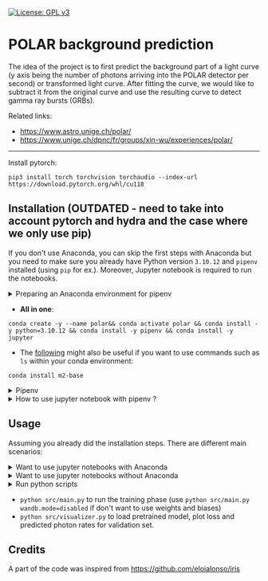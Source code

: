 [![License: GPL v3](https://img.shields.io/badge/License-GPLv3-blue.svg)](https://www.gnu.org/licenses/gpl-3.0)

# POLAR background prediction

The idea of the project is to first predict the background part of a light curve (y axis being the number of photons arriving into the POLAR detector per second) or transformed light curve. After fitting the curve, we would like to subtract it from the original curve and use the resulting curve to detect gamma ray bursts (GRBs).

Related links:
- https://www.astro.unige.ch/polar/
- https://www.unige.ch/dpnc/fr/groups/xin-wu/experiences/polar/

---

Install pytorch:
```
pip3 install torch torchvision torchaudio --index-url https://download.pytorch.org/whl/cu118
```

## Installation (OUTDATED - need to take into account pytorch and hydra and the case where we only use pip)
If you don't use Anaconda, you can skip the first steps with Anaconda but you need to make sure you already have Python version `3.10.12` and `pipenv` installed (using `pip` for ex.). Moreover, Jupyter notebook is required to run the notebooks. 


<details>
<summary>Preparing an Anaconda environment for pipenv</summary>
  
The anaconda environment is mostly used here to have the Python version `3.10.12`.

1. You can create a new Anaconda environment and activate the environment.

```
conda create --name polar && conda activate polar
```

2. Install Python version `3.10.12`

```
conda install python=3.10.12
```

3. And then install pipenv (and jupyter notebook)

```
conda install pipenv && conda install jupyter
```

</details>

- **All in one**:
```
conda create -y --name polar&& conda activate polar && conda install -y python=3.10.12 && conda install -y pipenv && conda install -y jupyter 
```

- The [following](https://stackoverflow.com/questions/36345136/use-unix-based-commands-with-anaconda-in-windows-operating-system) might also be useful if you want to use commands such as `ls` within your conda environment:
```
conda install m2-base
```


<details>
<summary>Pipenv</summary>

All you need should be to do `pipenv install` then `pipenv shell`

</details>

<details>
<summary>How to use jupyter notebook with pipenv ?</summary>
  
```
python -m ipykernel install --user --name=polar-virtualenv
```

```
jupyter notebook
```
Then inside jupyter notebook, select `polar-virtualenv` kernel.



- See this link for more details: https://stackoverflow.com/questions/47295871/is-there-a-way-to-use-pipenv-with-jupyter-notebook

</details>

## Usage

Assuming you already did the installation steps. There are different main scenarios:

<details>
<summary>Want to use jupyter notebooks with Anaconda</summary>

```
conda activate polar && pipenv shell
```
```
jupyter notebook
```

Then inside jupyter notebook, select `polar-virtualenv` kernel.

</details>

<details>
<summary>Want to use jupyter notebooks without Anaconda</summary>

```
pipenv shell
```

```
jupyter notebook
```

Then inside jupyter notebook, select `polar-virtualenv` kernel.

</details>

<details>
<summary>Run python scripts</summary>

```
pipenv shell
```

Then `python <script-name>`.

</details>

- `python src/main.py` to run the training phase (use `python src/main.py wandb.mode=disabled` if don't want to use weights and biases)
- `python src/visualizer.py` to load pretrained model, plot loss and predicted photon rates for validation set.

## Credits

A part of the code was inspired from https://github.com/eloialonso/iris
